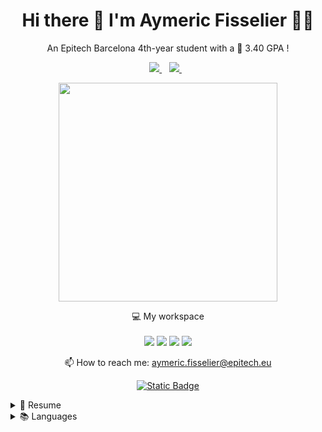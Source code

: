 <h1 align='center'>
  Hi there 👋 I'm Aymeric Fisselier 👨‍💻
</h1>

<p align='center'>
  An Epitech Barcelona 4th-year student with a 🥇 3.40 GPA !
</p>



<p align='center'>
  
  <a href="https://www.linkedin.com/in/aymeric-fisselier/">
    <img src="https://img.shields.io/badge/linkedin-%230077B5.svg?&style=for-the-badge&logo=linkedin&logoColor=white" />
  </a>&nbsp;&nbsp;
  <a href="https://www.instagram.com/aymbcn/">
    <img src="https://img.shields.io/badge/instagram-%23E4405F.svg?&style=for-the-badge&logo=instagram&logoColor=white" />        
  </a>&nbsp;&nbsp;
  
</p>

<p align='center'>
  <a href="#"><img src="https://github-readme-stats.vercel.app/api?username=Reivax5&show_icons=true&count_private=true&theme=dark" width="350"></a>
</p>

<p align='center'>
  💻 My workspace<br/><br/>
  <img src="https://img.shields.io/badge/Ubuntu-E95420?style=for-the-badge&logo=ubuntu&logoColor=white" />
  <img src="https://img.shields.io/badge/intel-core%20i7%2011th-%230071C5.svg?&style=for-the-badge&logo=intel&logoColor=white" />
  <img src="https://img.shields.io/badge/RAM-16GB-%230071C5.svg?&style=for-the-badge&logoColor=white" />
  <img src="https://img.shields.io/badge/Mesa intel%20nv137-%2376B900.svg?&style=for-the-badge&logo=nvidia&logoColor=white" />
</p>
<p align='center'>
  📫 How to reach me: <a href='mailto:aymeric.fisselier@epitech.eu'>aymeric.fisselier@epitech.eu</a>
</p>
<p align='center'>
<a href="https://calendar.google.com/calendar/u/0/appointments/schedules/AcZssZ2Byd5Hb9eGLh1aZ8X8UUglRd2OoEYBxK1LfzboIVSw59nPhzzpDlyp5vOqvwADkOE5v1Q2d2kM">
<img alt="Static Badge" src="https://img.shields.io/badge/Book_a_Meeting-%23125EF8?style=for-the-badge&logo=googlecalendar&logoColor=fff&link=https://calendar.google.com/calendar/u/0/appointments/schedules/AcZssZ2Byd5Hb9eGLh1aZ8X8UUglRd2OoEYBxK1LfzboIVSw59nPhzzpDlyp5vOqvwADkOE5v1Q2d2kM">
</a>
</p>

<details>
  <summary>📃 Resume</summary>

## Experience

<img align="right" src="https://img.shields.io/badge/Python-FFD43B?style=for-the-badge&logo=python&logoColor=blue" />
<img align="right" src="https://img.shields.io/badge/iOS-000000?style=for-the-badge&logo=ios&logoColor=white" />
<img align="right" src="https://img.shields.io/badge/PostgreSQL-316192?style=for-the-badge&logo=postgresql&logoColor=white" />
<img align="right" src="https://img.shields.io/badge/Spark%20AR-FF5C83?style=for-the-badge&logo=Spark AR&logoColor=white" />
<img align="right" src="https://img.shields.io/badge/Amazon_AWS-232F3E?style=for-the-badge&logo=amazon-aws&logoColor=white" />


- 💻 **Data Engineer Intern**\
📆 1st August 2022 - 23rd December 2022\
📍 **Amenitiz** - Barcelona, Spain


<img align="right" src="https://img.shields.io/badge/react-%2320232a.svg?style=for-the-badge&logo=react&logoColor=%2361DAFB" />
<img align="right" src="https://img.shields.io/badge/Next-black?style=for-the-badge&logo=next.js&logoColor=white" />
<img align="right" src="https://img.shields.io/badge/express.js-%23404d59.svg?style=for-the-badge&logo=express&logoColor=%2361DAFB" />
<img align="right" src="https://img.shields.io/badge/MongoDB-%234ea94b.svg?style=for-the-badge&logo=mongodb&logoColor=white" />
<img align="right" src="https://img.shields.io/badge/vercel-%23000000.svg?style=for-the-badge&logo=vercel&logoColor=white" />
<img align="right" src="https://img.shields.io/badge/figma-%23F24E1E.svg?style=for-the-badge&logo=figma&logoColor=white" />
<img align="right" src="https://img.shields.io/badge/Framer-black?style=for-the-badge&logo=framer&logoColor=blue" />

- 💻 **Web & Mobile Developer**\
📆 1st October 2023 - Today\
📍 **Freelancer** - Barcelona, Spain




## Education

- 📖 **Bachelor's Degree**\
📆 2005 - 2021\
📍 **Lycée Français de Barcelone** - Barcelona, Spain

<img align="right" src="https://img.shields.io/badge/C-00599C?style=for-the-badge&logo=c&logoColor=white" />
<img align="right" src="https://img.shields.io/badge/C%2B%2B-00599C?style=for-the-badge&logo=c%2B%2B&logoColor=white" />
<img align="right" src="https://img.shields.io/badge/JavaScript-323330?style=for-the-badge&logo=javascript&logoColor=F7DF1E" />
<img align="right" src="https://img.shields.io/badge/Python-FFD43B?style=for-the-badge&logo=python&logoColor=blue" />
<img align="right" src="https://img.shields.io/badge/Linux-FCC624?style=for-the-badge&logo=linux&logoColor=black" />
  
- 📖 **Master's Degree (IT and Software Development)**\
📆 2021 - 2026\
📍 **Epitech** - Barcelona, Spain

</details>

<details>
  <summary>📚 Languages</summary>

  
  ## Languages

  <div align="center">

  | Language           | Level           | Years   |
  | :------: | :---------: | :-----: |
  | <img align="center" src="https://img.shields.io/badge/C-00599C?style=for-the-badge&logo=c&logoColor=white" /> | Advanced | 3+ years |
  | <img align="center" src="https://img.shields.io/badge/Python-FFD43B?style=for-the-badge&logo=python&logoColor=blue" /> | Intermediate+ | 2 years | 
  | <img align="center" src="https://img.shields.io/badge/C%2B%2B-00599C?style=for-the-badge&logo=c%2B%2B&logoColor=white" /> | Advanced | 2+ years |\
  | ![Next JS](https://img.shields.io/badge/Next-black?style=for-the-badge&logo=next.js&logoColor=white) | Intermediate+ | 1+ years |\
  | ![React](https://img.shields.io/badge/react-%2320232a.svg?style=for-the-badge&logo=react&logoColor=%2361DAFB) | Intermediate+ | 1+ years |\
  | ![Figma](https://img.shields.io/badge/figma-%23F24E1E.svg?style=for-the-badge&logo=figma&logoColor=white) | Intermediate+ | 1+ years |\
  | ![Framer](https://img.shields.io/badge/Framer-black?style=for-the-badge&logo=framer&logoColor=blue) | Intermediate+ | 1+ years |\
</div>
  
<div align="center">

| Language           | Level           |
| :------: | :---------: |
| 🇫🇷 French | Native |
| 🇪🇸 Spanish | Native |
| 🇬🇧 English | Full professional proficiency |
| 🇪🇸 Catalan | Limited professional proficiency |\
  
</details>
